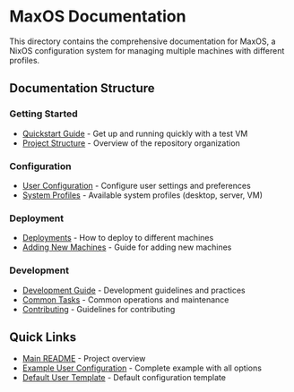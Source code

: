 # MaxOS Documentation

This directory contains the comprehensive documentation for MaxOS, a NixOS configuration system for managing multiple machines with different profiles.

## Documentation Structure

### Getting Started
- [Quickstart Guide](quickstart.md) - Get up and running quickly with a test VM
- [Project Structure](structure.md) - Overview of the repository organization

### Configuration
- [User Configuration](user-configuration.md) - Configure user settings and preferences
- [System Profiles](profiles.md) - Available system profiles (desktop, server, VM)

### Deployment
- [Deployments](deployments.md) - How to deploy to different machines
- [Adding New Machines](adding-machines.md) - Guide for adding new machines

### Development
- [Development Guide](development.md) - Development guidelines and practices
- [Common Tasks](common-tasks.md) - Common operations and maintenance
- [Contributing](contributing.md) - Guidelines for contributing

## Quick Links

- [Main README](../README.md) - Project overview
- [Example User Configuration](../templates/example-user.nix) - Complete example with all options
- [Default User Template](../templates/user.nix) - Default configuration template
